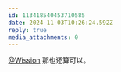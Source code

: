 ```yaml
---
id: 113418540453710585
date: 2024-11-03T10:26:24.592Z
reply: true
media_attachments: 0
---
```


[@Wission](https://md.jeoqm-77.top/@Wission) 那也还算可以。

